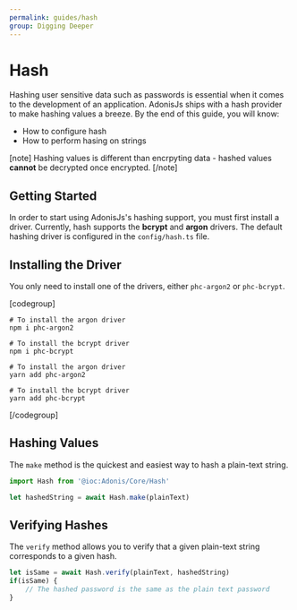 ```yaml
---
permalink: guides/hash
group: Digging Deeper
---
```


# Hash
Hashing user sensitive data such as passwords is essential when it comes to the development of an application. AdonisJs ships with a hash provider to make hashing values a breeze. By the end of this guide, you will know:
- How to configure hash
- How to perform hasing on strings

[note]
Hashing values is different than encrpyting data - hashed values **cannot** be decrypted once encrypted.
[/note]

## Getting Started
In order to start using AdonisJs's hashing support, you must first install a driver. Currently, hash supports the **bcrypt** and **argon** drivers. The default hashing driver is configured in the `config/hash.ts` file.


## Installing the Driver
You only need to install one of the drivers, either `phc-argon2` or `phc-bcrypt`.

[codegroup]

```sh{}{npm}
# To install the argon driver
npm i phc-argon2

# To install the bcrypt driver
npm i phc-bcrypt
```

```sh{}{yarn}
# To install the argon driver
yarn add phc-argon2

# To install the bcrypt driver
yarn add phc-bcrypt
```

[/codegroup]

## Hashing Values
The `make` method is the quickest and easiest way to hash a plain-text string.

```ts
import Hash from '@ioc:Adonis/Core/Hash'

let hashedString = await Hash.make(plainText)
```

## Verifying Hashes
The `verify` method allows you to verify that a given plain-text string corresponds to a given hash.

```ts
let isSame = await Hash.verify(plainText, hashedString)
if(isSame) {
    // The hashed password is the same as the plain text password
}
```